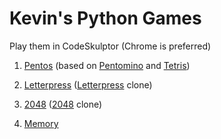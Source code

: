 # Kevin's Python Games

Play them in CodeSkulptor (Chrome is preferred)

1. [Pentos](http://www.codeskulptor.org/#user41_ieTMduxCkS_22.py)
(based on [Pentomino](https://en.wikipedia.org/wiki/Pentomino)
and [Tetris](https://en.wikipedia.org/wiki/Tetris))

1. [Letterpress](http://www.codeskulptor.org/#user41_ZTrflWxgeU_12.py)
([Letterpress](http://www.atebits.com/letterpress/) clone)

1. [2048](http://www.codeskulptor.org/#user41_seqx5glx8Z_8.py)
([2048](https://en.wikipedia.org/wiki/2048_(video_game)) clone)

1. [Memory](http://www.codeskulptor.org/#user41_QoSL28qdno_3.py)
